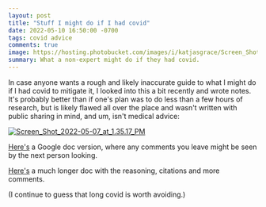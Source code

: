 ```yaml
---
layout: post
title: "Stuff I might do if I had covid"
date: 2022-05-10 16:50:00 -0700
tags: covid advice
comments: true
image: https://hosting.photobucket.com/images/i/katjasgrace/Screen_Shot_2022-05-07_at_1.35.17_PM.png?width=960&height=720&fit=bounds
summary: What a non-expert might do if they had covid.
---
```

In case anyone wants a rough and likely inaccurate guide to what I might do if I had covid to mitigate it, I looked into this a bit recently and wrote notes. It's probably better than if one's plan was to do less than a few hours of research, but is likely flawed all over the place and wasn't written with public sharing in mind, and um, isn't medical advice:  

<a href="https://photobucket.com/u/katjasgrace/p/0dc9afd2-c217-4caa-8921-429331332c31" target="_blank"><img src="https://hosting.photobucket.com/images/i/katjasgrace/Screen_Shot_2022-05-07_at_1.35.17_PM.png?width=960&height=720&fit=bounds" border="0" alt="Screen_Shot_2022-05-07_at_1.35.17_PM"/></a><!--ex-->

[Here's](https://docs.google.com/document/d/11cF4k9NUltfiEYv8yhsw2Ku8qRITQY5IqxJ71jFpVO4/edit?usp=sharing) a Google doc version, where any comments you leave might be seen by the next person looking.

[Here's](https://docs.google.com/document/d/10awWMz3DyJi2OibnVlMg-2sipWfZ3jm8P_MyLUbK_ZE/edit?usp=sharing) a much longer doc with the reasoning, citations and more comments.

(I continue to guess that long covid is worth avoiding.)
